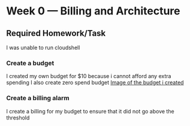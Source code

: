 # Week 0 — Billing and Architecture

## Required Homework/Task

I was unable to run cloudshell

### Create a budget

I created my own budget for $10 because i cannot afford any extra spending
I also create zero spend budget
[Image of the budget i created](asset/budget%20alarm.png)

### Create a billing alarm

I create a billing for my budget to ensure that it did not go above the threshold
